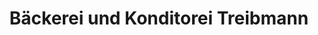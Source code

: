 ---
title: "Bäckerei und Konditorei Treibmann"
url: /triptis/baeckerei-und-konditorei-treibmann/
shop: Bäckerei
---